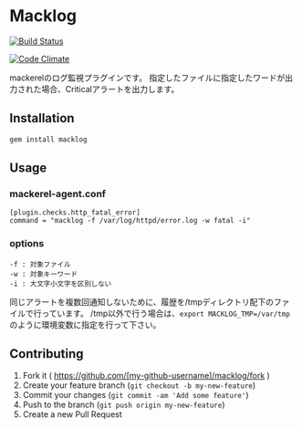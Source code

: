 # Macklog
[![Build Status](https://travis-ci.org/pyama86/macklog.svg?branch=master)](https://travis-ci.org/pyama86/macklog)

[![Code Climate](https://codeclimate.com/github/pyama86/macklog/badges/gpa.svg)](https://codeclimate.com/github/pyama86/macklog)


mackerelのログ監視プラグインです。
指定したファイルに指定したワードが出力された場合、Criticalアラートを出力します。

## Installation

```ruby
gem install macklog
```

## Usage

### mackerel-agent.conf
```
[plugin.checks.http_fatal_error]
command = "macklog -f /var/log/httpd/error.log -w fatal -i"
```

### options
```
-f : 対象ファイル
-w : 対象キーワード
-i : 大文字小文字を区別しない
```

同じアラートを複数回通知しないために、履歴を/tmpディレクトリ配下のファイルで行っています。
/tmp以外で行う場合は、`export MACKLOG_TMP=/var/tmp`のように環境変数に指定を行って下さい。


## Contributing

1. Fork it ( https://github.com/[my-github-username]/macklog/fork )
2. Create your feature branch (`git checkout -b my-new-feature`)
3. Commit your changes (`git commit -am 'Add some feature'`)
4. Push to the branch (`git push origin my-new-feature`)
5. Create a new Pull Request
